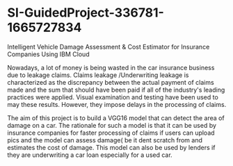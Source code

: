 # SI-GuidedProject-336781-1665727834
Intelligent Vehicle Damage Assessment &amp; Cost Estimator for Insurance Companies Using IBM Cloud


Nowadays, a lot of money is being wasted in the car insurance business due to leakage claims.
Claims leakage /Underwriting leakage is characterized as the discrepancy between the actual 
payment of claims made and the sum that should have been paid if all of the industry's leading
practices were applied. Visual examination and testing have been used to may these results.
However, they impose delays in the processing of claims. 

The aim of this project is to build a VGG16 model that can detect the area of damage on a car.
The rationale for such a model is that it can be used by insurance companies for faster processing 
of claims if users can upload pics and the model  can assess damage( be it dent scratch  from and 
estimates the cost of damage. This model can also be used by lenders if they are underwriting a car
loan especially for a used car.
